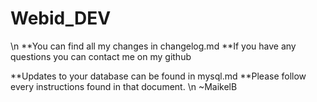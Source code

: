 Webid_DEV
=========
\n
**You can find all my changes in changelog.md
**If you have any questions you can contact me on my github

**Updates to your database can be found in mysql.md
**Please follow every instructions found in that document.
\n
~MaikelB